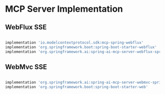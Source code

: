 # MCP Server Implementation

## WebFlux SSE

```gradle dependencies

implementation 'io.modelcontextprotocol.sdk:mcp-spring-webflux'
implementation 'org.springframework.boot:spring-boot-starter-webflux'
implementation 'org.springframework.ai:spring-ai-mcp-server-webflux-spring-boot-starter'
```

## WebMvc SSE

```gradle dependencies

implementation 'org.springframework.ai:spring-ai-mcp-server-webmvc-spring-boot-starter'
implementation 'org.springframework.boot:spring-boot-starter-web'

```